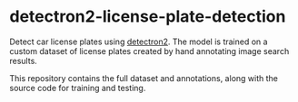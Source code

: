 # detectron2-license-plate-detection

Detect car license plates using [detectron2](https://github.com/facebookresearch/detectron2). The model is trained on a custom dataset of license plates created by hand annotating image search results.

This repository contains the full dataset and annotations, along with the source code for training and testing.
